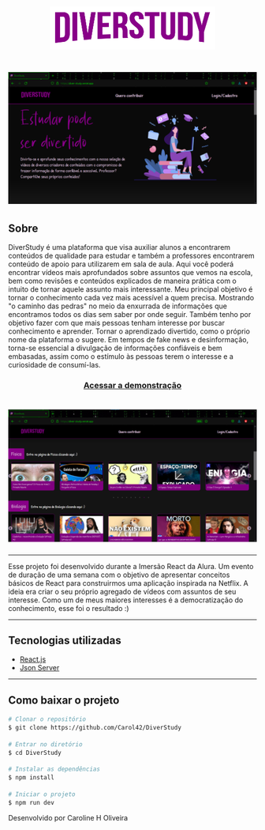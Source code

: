 <h1 align="center">
<img src="./src/assets/img/Logo.png">
</h1>

<h1 align="center">
<img src="./src/assets/img/Captura de tela 1.png">
</h1>

##  Sobre

DiverStudy é uma plataforma que visa auxiliar alunos a encontrarem conteúdos de qualidade para estudar e também a professores encontrarem conteúdo de apoio para utilizarem em sala de aula.
Aqui você poderá encontrar vídeos mais aprofundados sobre assuntos que vemos na escola, bem como revisões e conteúdos explicados de maneira prática com o intuito de tornar aquele assunto mais interessante.
Meu principal objetivo é tornar o conhecimento cada vez mais acessível a quem precisa. Mostrando "o caminho das pedras" no meio da enxurrada de informações que encontramos todos os dias sem saber por onde seguir. 
Também tenho por objetivo fazer com que mais pessoas tenham interesse por buscar conhecimento e aprender. Tornar o aprendizado divertido, como o próprio nome da plataforma o sugere.
Em tempos de fake news e desinformação, torna-se essencial a divulgação de informações confiáveis e bem embasadas, assim como o estímulo às pessoas terem o interesse e a curiosidade de consumí-las.

<h3 align="center">
    <a href="https://diver-study-ewkrfsz1p.vercel.app/">Acessar a demonstração</a>
</h3>

<h1 align="center">
<img src="./src/assets/img/Captura de tela 2.png">
</h1>

---

Esse projeto foi desenvolvido durante a Imersão React da Alura. Um evento de duração de uma semana com o objetivo de apresentar conceitos básicos de React para construirmos uma aplicação inspirada na Netflix. A ideia era criar o seu próprio agregado de vídeos com assuntos de seu interesse. Como um de meus maiores interesses é a democratização do conhecimento, esse foi o resultado :)

---

## Tecnologias utilizadas

- [React.js](https://reactjs.org/)
- [Json Server](https://www.npmjs.com/package/json-server)

---

## Como baixar o projeto

```bash
# Clonar o repositório
$ git clone https://github.com/Carol42/DiverStudy

# Entrar no diretório
$ cd DiverStudy

# Instalar as dependências
$ npm install

# Iniciar o projeto
$ npm run dev
```

Desenvolvido por Caroline H Oliveira
